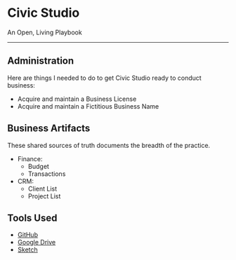 # Civic Studio

An Open, Living Playbook

---

## Administration

Here are things I needed to do to get Civic Studio ready to conduct business:

* Acquire and maintain a Business License
* Acquire and maintain a Fictitious Business Name

## Business Artifacts

These shared sources of truth documents the breadth of the practice.

* Finance:
  * Budget
  * Transactions
* CRM:
  * Client List
  * Project List

## Tools Used

* [GitHub](https://github.com/civicstudio)
* [Google Drive](https://drive.google.com)
* [Sketch](https://sketchapp.com)
